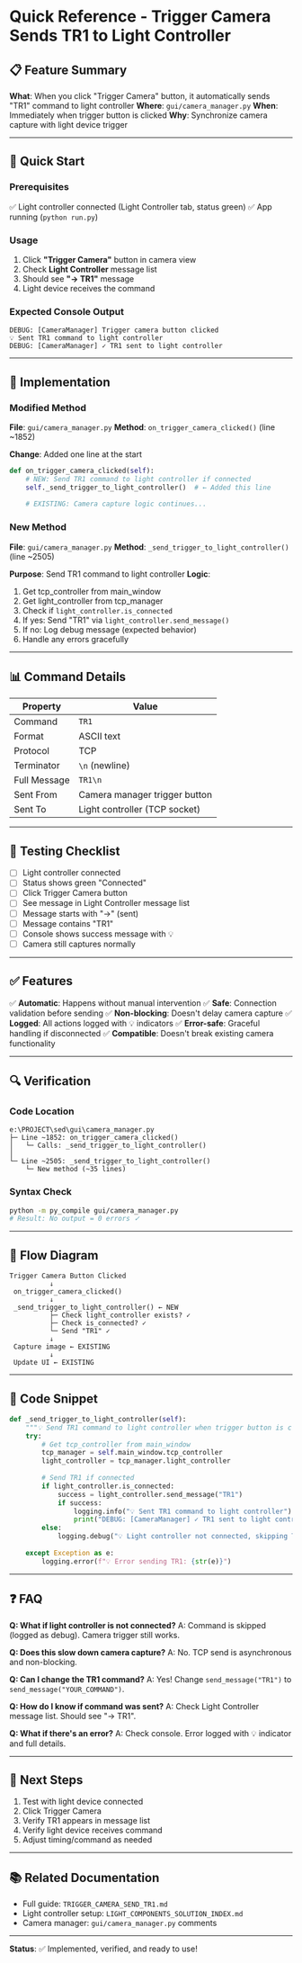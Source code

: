 # Quick Reference - Trigger Camera Sends TR1 to Light Controller

## 📋 Feature Summary

**What**: When you click "Trigger Camera" button, it automatically sends "TR1" command to light controller
**Where**: `gui/camera_manager.py`
**When**: Immediately when trigger button is clicked
**Why**: Synchronize camera capture with light device trigger

---

## 🚀 Quick Start

### Prerequisites
✅ Light controller connected (Light Controller tab, status green)
✅ App running (`python run.py`)

### Usage
1. Click **"Trigger Camera"** button in camera view
2. Check **Light Controller** message list
3. Should see **"→ TR1"** message
4. Light device receives the command

### Expected Console Output
```
DEBUG: [CameraManager] Trigger camera button clicked
💡 Sent TR1 command to light controller
DEBUG: [CameraManager] ✓ TR1 sent to light controller
```

---

## 🔧 Implementation

### Modified Method
**File**: `gui/camera_manager.py`
**Method**: `on_trigger_camera_clicked()` (line ~1852)

**Change**: Added one line at the start
```python
def on_trigger_camera_clicked(self):
    # NEW: Send TR1 command to light controller if connected
    self._send_trigger_to_light_controller()  # ← Added this line
    
    # EXISTING: Camera capture logic continues...
```

### New Method
**File**: `gui/camera_manager.py`
**Method**: `_send_trigger_to_light_controller()` (line ~2505)

**Purpose**: Send TR1 command to light controller
**Logic**:
1. Get tcp_controller from main_window
2. Get light_controller from tcp_manager
3. Check if `light_controller.is_connected`
4. If yes: Send "TR1" via `light_controller.send_message()`
5. If no: Log debug message (expected behavior)
6. Handle any errors gracefully

---

## 📊 Command Details

| Property | Value |
|----------|-------|
| Command | `TR1` |
| Format | ASCII text |
| Protocol | TCP |
| Terminator | `\n` (newline) |
| Full Message | `TR1\n` |
| Sent From | Camera manager trigger button |
| Sent To | Light controller (TCP socket) |

---

## 🧪 Testing Checklist

- [ ] Light controller connected
- [ ] Status shows green "Connected"
- [ ] Click Trigger Camera button
- [ ] See message in Light Controller message list
- [ ] Message starts with "→" (sent)
- [ ] Message contains "TR1"
- [ ] Console shows success message with 💡
- [ ] Camera still captures normally

---

## ✅ Features

✅ **Automatic**: Happens without manual intervention
✅ **Safe**: Connection validation before sending
✅ **Non-blocking**: Doesn't delay camera capture
✅ **Logged**: All actions logged with 💡 indicators
✅ **Error-safe**: Graceful handling if disconnected
✅ **Compatible**: Doesn't break existing camera functionality

---

## 🔍 Verification

### Code Location
```
e:\PROJECT\sed\gui\camera_manager.py
├─ Line ~1852: on_trigger_camera_clicked()
│   └─ Calls: _send_trigger_to_light_controller()
│
└─ Line ~2505: _send_trigger_to_light_controller()
    └─ New method (~35 lines)
```

### Syntax Check
```bash
python -m py_compile gui/camera_manager.py
# Result: No output = 0 errors ✓
```

---

## 🎯 Flow Diagram

```
Trigger Camera Button Clicked
          ↓
 on_trigger_camera_clicked()
          ↓
 _send_trigger_to_light_controller() ← NEW
          ├─ Check light_controller exists? ✓
          ├─ Check is_connected? ✓
          └─ Send "TR1" ✓
          ↓
 Capture image ← EXISTING
          ↓
 Update UI ← EXISTING
```

---

## 📝 Code Snippet

```python
def _send_trigger_to_light_controller(self):
    """💡 Send TR1 command to light controller when trigger button is clicked"""
    try:
        # Get tcp_controller from main_window
        tcp_manager = self.main_window.tcp_controller
        light_controller = tcp_manager.light_controller
        
        # Send TR1 if connected
        if light_controller.is_connected:
            success = light_controller.send_message("TR1")
            if success:
                logging.info("💡 Sent TR1 command to light controller")
                print("DEBUG: [CameraManager] ✓ TR1 sent to light controller")
        else:
            logging.debug("💡 Light controller not connected, skipping TR1")
            
    except Exception as e:
        logging.error(f"💡 Error sending TR1: {str(e)}")
```

---

## ❓ FAQ

**Q: What if light controller is not connected?**
A: Command is skipped (logged as debug). Camera trigger still works.

**Q: Does this slow down camera capture?**
A: No. TCP send is asynchronous and non-blocking.

**Q: Can I change the TR1 command?**
A: Yes! Change `send_message("TR1")` to `send_message("YOUR_COMMAND")`.

**Q: How do I know if command was sent?**
A: Check Light Controller message list. Should see "→ TR1".

**Q: What if there's an error?**
A: Check console. Error logged with 💡 indicator and full details.

---

## 🚀 Next Steps

1. Test with light device connected
2. Click Trigger Camera
3. Verify TR1 appears in message list
4. Verify light device receives command
5. Adjust timing/command as needed

---

## 📚 Related Documentation

- Full guide: `TRIGGER_CAMERA_SEND_TR1.md`
- Light controller setup: `LIGHT_COMPONENTS_SOLUTION_INDEX.md`
- Camera manager: `gui/camera_manager.py` comments

---

**Status**: ✅ Implemented, verified, and ready to use!
